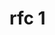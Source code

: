 # rfc 1

<!-- https://chatgpt.com/c/68e5123b-085c-832c-aa94-ae2e531b3537 -->

<!--
themeConfig: {
giscus: {
repo: 'Pajkic-lab/twclone', // your GitHub repo
repoId: 'YOUR_REPO_ID', // from giscus.app
category: 'General',
categoryId: 'YOUR_CATEGORY_ID', // from giscus.app
mapping: 'pathname', // maps comments to page URL
reactionsEnabled: true,
emitMetadata: false,
inputPosition: 'bottom',
theme: 'light',
lang: 'en',
},
}, -->
